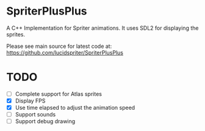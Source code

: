 # SpriterPlusPlus
A C++ Implementation for Spriter animations.
It uses SDL2 for displaying the sprites.

Please see main source for latest code at: https://github.com/lucidspriter/SpriterPlusPlus

# TODO
- [ ] Complete support for Atlas sprites
- [x] Display FPS
- [x] Use time elapsed to adjust the animation speed
- [ ] Support sounds
- [ ] Support debug drawing
